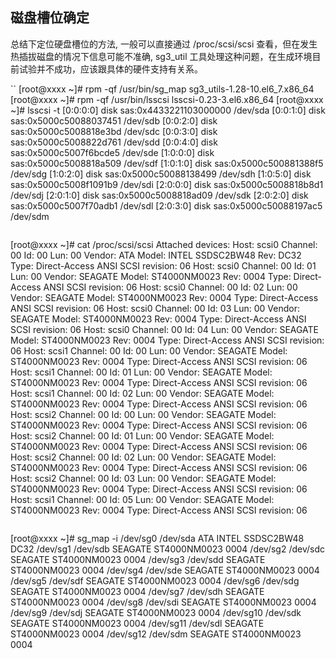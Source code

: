 ## 磁盘槽位确定


总结下定位硬盘槽位的方法, 一般可以直接通过  /proc/scsi/scsi 查看，但在发生热插拔磁盘的情况下信息可能不准确,
sg3_util 工具处理这种问题，在生成环境目前试验并不成功，应该跟具体的硬件支持有关系。




``
[root@xxxx ~]# rpm -qf /usr/bin/sg_map
sg3_utils-1.28-10.el6_7.x86_64
[root@xxxx ~]# rpm -qf /usr/bin/lsscsi
lsscsi-0.23-3.el6.x86_64
[root@xxxx ~]# lsscsi  -t
[0:0:0:0]    disk    sas:0x4433221103000000          /dev/sda 
[0:0:1:0]    disk    sas:0x5000c50088037451          /dev/sdb 
[0:0:2:0]    disk    sas:0x5000c5008818e3bd          /dev/sdc 
[0:0:3:0]    disk    sas:0x5000c5008822d761          /dev/sdd 
[0:0:4:0]    disk    sas:0x5000c5007f6bcde5          /dev/sde 
[1:0:0:0]    disk    sas:0x5000c5008818a509          /dev/sdf 
[1:0:1:0]    disk    sas:0x5000c500881388f5          /dev/sdg 
[1:0:2:0]    disk    sas:0x5000c50088138499          /dev/sdh 
[1:0:5:0]    disk    sas:0x5000c5008f1091b9          /dev/sdi 
[2:0:0:0]    disk    sas:0x5000c5008818b8d1          /dev/sdj 
[2:0:1:0]    disk    sas:0x5000c5008818ad09          /dev/sdk 
[2:0:2:0]    disk    sas:0x5000c5007f70adb1          /dev/sdl 
[2:0:3:0]    disk    sas:0x5000c50088197ac5          /dev/sdm 
```

```
[root@xxxx ~]# cat /proc/scsi/scsi 
Attached devices:
Host: scsi0 Channel: 00 Id: 00 Lun: 00
  Vendor: ATA      Model: INTEL SSDSC2BW48 Rev: DC32
  Type:   Direct-Access                    ANSI  SCSI revision: 06
Host: scsi0 Channel: 00 Id: 01 Lun: 00
  Vendor: SEAGATE  Model: ST4000NM0023     Rev: 0004
  Type:   Direct-Access                    ANSI  SCSI revision: 06
Host: scsi0 Channel: 00 Id: 02 Lun: 00
  Vendor: SEAGATE  Model: ST4000NM0023     Rev: 0004
  Type:   Direct-Access                    ANSI  SCSI revision: 06
Host: scsi0 Channel: 00 Id: 03 Lun: 00
  Vendor: SEAGATE  Model: ST4000NM0023     Rev: 0004
  Type:   Direct-Access                    ANSI  SCSI revision: 06
Host: scsi0 Channel: 00 Id: 04 Lun: 00
  Vendor: SEAGATE  Model: ST4000NM0023     Rev: 0004
  Type:   Direct-Access                    ANSI  SCSI revision: 06
Host: scsi1 Channel: 00 Id: 00 Lun: 00
  Vendor: SEAGATE  Model: ST4000NM0023     Rev: 0004
  Type:   Direct-Access                    ANSI  SCSI revision: 06
Host: scsi1 Channel: 00 Id: 01 Lun: 00
  Vendor: SEAGATE  Model: ST4000NM0023     Rev: 0004
  Type:   Direct-Access                    ANSI  SCSI revision: 06
Host: scsi1 Channel: 00 Id: 02 Lun: 00
  Vendor: SEAGATE  Model: ST4000NM0023     Rev: 0004
  Type:   Direct-Access                    ANSI  SCSI revision: 06
Host: scsi2 Channel: 00 Id: 00 Lun: 00
  Vendor: SEAGATE  Model: ST4000NM0023     Rev: 0004
  Type:   Direct-Access                    ANSI  SCSI revision: 06
Host: scsi2 Channel: 00 Id: 01 Lun: 00
  Vendor: SEAGATE  Model: ST4000NM0023     Rev: 0004
  Type:   Direct-Access                    ANSI  SCSI revision: 06
Host: scsi2 Channel: 00 Id: 02 Lun: 00
  Vendor: SEAGATE  Model: ST4000NM0023     Rev: 0004
  Type:   Direct-Access                    ANSI  SCSI revision: 06
Host: scsi2 Channel: 00 Id: 03 Lun: 00
  Vendor: SEAGATE  Model: ST4000NM0023     Rev: 0004
  Type:   Direct-Access                    ANSI  SCSI revision: 06
Host: scsi1 Channel: 00 Id: 05 Lun: 00
  Vendor: SEAGATE  Model: ST4000NM0023     Rev: 0004
  Type:   Direct-Access                    ANSI  SCSI revision: 06

```

```
[root@xxxx ~]# sg_map -i
/dev/sg0  /dev/sda  ATA       INTEL SSDSC2BW48  DC32
/dev/sg1  /dev/sdb  SEAGATE   ST4000NM0023      0004
/dev/sg2  /dev/sdc  SEAGATE   ST4000NM0023      0004
/dev/sg3  /dev/sdd  SEAGATE   ST4000NM0023      0004
/dev/sg4  /dev/sde  SEAGATE   ST4000NM0023      0004
/dev/sg5  /dev/sdf  SEAGATE   ST4000NM0023      0004
/dev/sg6  /dev/sdg  SEAGATE   ST4000NM0023      0004
/dev/sg7  /dev/sdh  SEAGATE   ST4000NM0023      0004
/dev/sg8  /dev/sdi  SEAGATE   ST4000NM0023      0004
/dev/sg9  /dev/sdj  SEAGATE   ST4000NM0023      0004
/dev/sg10  /dev/sdk  SEAGATE   ST4000NM0023      0004
/dev/sg11  /dev/sdl  SEAGATE   ST4000NM0023      0004
/dev/sg12  /dev/sdm  SEAGATE   ST4000NM0023      0004
```
